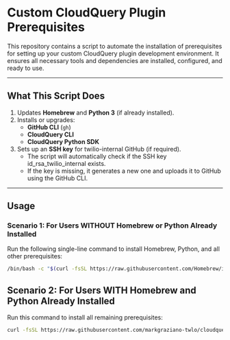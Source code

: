 # Custom CloudQuery Plugin Prerequisites

This repository contains a script to automate the installation of prerequisites for setting up your custom CloudQuery plugin development environment. It ensures all necessary tools and dependencies are installed, configured, and ready to use.

---

## **What This Script Does**
1. Updates **Homebrew** and **Python 3** (if already installed).
2. Installs or upgrades:
   - **GitHub CLI** (`gh`)
   - **CloudQuery CLI**
   - **CloudQuery Python SDK**
3. Sets up an **SSH key** for twilio-internal GitHub (if required).
   - The script will automatically check if the SSH key id_rsa_twilio_internal exists.
   - If the key is missing, it generates a new one and uploads it to GitHub using the GitHub CLI.

---

## **Usage**

### **Scenario 1: For Users WITHOUT Homebrew or Python Already Installed**
Run the following single-line command to install Homebrew, Python, and all other prerequisites:

```bash
/bin/bash -c "$(curl -fsSL https://raw.githubusercontent.com/Homebrew/install/HEAD/install.sh)" && brew install python && curl -fsSL https://raw.githubusercontent.com/markgraziano-twlo/cloudquery_plugin_prereqs/refs/heads/main/setup.py | python3
```
## **Scenario 2: For Users WITH Homebrew and Python Already Installed**
Run this command to install all remaining prerequisites:

```bash
curl -fsSL https://raw.githubusercontent.com/markgraziano-twlo/cloudquery_plugin_prereqs/refs/heads/main/setup.py | python3
